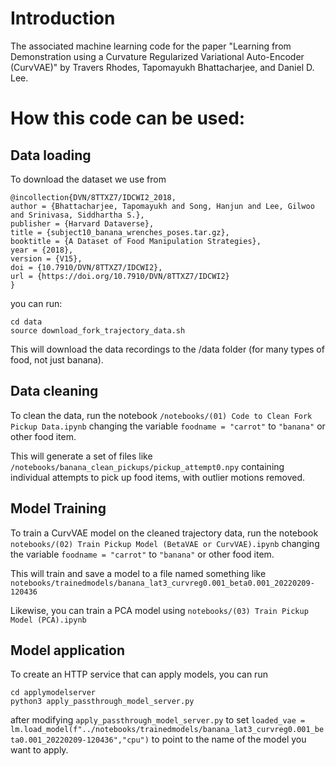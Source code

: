 # Introduction
The associated machine learning code for the paper "Learning from Demonstration using a Curvature Regularized
Variational Auto-Encoder (CurvVAE)" by Travers Rhodes, Tapomayukh Bhattacharjee, and Daniel D. Lee.


# How this code can be used:
## Data loading
To download the dataset we use from
```
@incollection{DVN/8TTXZ7/IDCWI2_2018,
author = {Bhattacharjee, Tapomayukh and Song, Hanjun and Lee, Gilwoo and Srinivasa, Siddhartha S.},
publisher = {Harvard Dataverse},
title = {subject10_banana_wrenches_poses.tar.gz},
booktitle = {A Dataset of Food Manipulation Strategies},
year = {2018},
version = {V15},
doi = {10.7910/DVN/8TTXZ7/IDCWI2},
url = {https://doi.org/10.7910/DVN/8TTXZ7/IDCWI2}
}
```
you can run:
```
cd data
source download_fork_trajectory_data.sh
```

This will download the data recordings to the /data folder (for many types of food, not just banana).

## Data cleaning
To clean the data, run the notebook `/notebooks/(01) Code to Clean Fork Pickup Data.ipynb`
changing the variable `foodname = "carrot"` to `"banana"` or other food item.

This will generate a set of files like `/notebooks/banana_clean_pickups/pickup_attempt0.npy` containing individual attempts to pick up food items, with outlier motions removed.

## Model Training
To train a CurvVAE model on the cleaned trajectory data, run the notebook `notebooks/(02) Train Pickup Model (BetaVAE or CurvVAE).ipynb`
changing the variable `foodname = "carrot"` to `"banana"` or other food item.

This will train and save a model to a file named something like `notebooks/trainedmodels/banana_lat3_curvreg0.001_beta0.001_20220209-120436`

Likewise, you can train a PCA model using `notebooks/(03) Train Pickup Model (PCA).ipynb`


## Model application
To create an HTTP service that can apply models, you can run
```
cd applymodelserver
python3 apply_passthrough_model_server.py
```
after modifying `apply_passthrough_model_server.py` to set `loaded_vae = lm.load_model(f"../notebooks/trainedmodels/banana_lat3_curvreg0.001_beta0.001_20220209-120436","cpu")` to point to the name of the model you want to apply.

